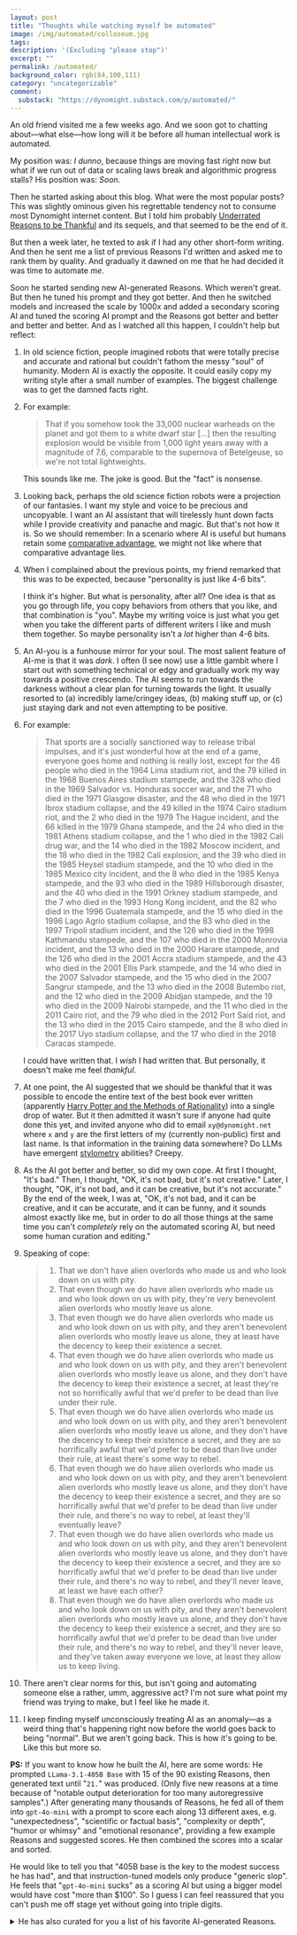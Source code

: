 ```yaml
---
layout: post
title: "Thoughts while watching myself be automated"
image: /img/automated/colloseum.jpg
tags: 
description: '(Excluding "please stop")'
excerpt: ""
permalink: /automated/
background_color: rgb(84,100,111)
category: "uncategorizable"
comment:
  substack: "https://dynomight.substack.com/p/automated/"
---
```


An old friend visited me a few weeks ago. And we soon got to chatting about—what else—how long will it be before all human intellectual work is automated.

My position was: *I dunno*, because things are moving fast right now but what if we run out of data or scaling laws break and algorithmic progress stalls? His position was: *Soon*.

Then he started asking about this blog. What were the most popular posts? This was slightly ominous given his regrettable tendency not to consume most Dynomight internet content. But I told him probably [Underrated Reasons to be Thankful](/thanks) and its sequels, and that seemed to be the end of it. 

But then a week later, he texted to ask if I had any other short-form writing. And then he sent me a list of previous Reasons I'd written and asked me to rank them by quality. And gradually it dawned on me that he had decided it was time to automate *me*.  

Soon he started sending new AI-generated Reasons. Which weren't great. But then he tuned his prompt and they got better. And then he switched models and increased the scale by 1000x and added a secondary scoring AI and tuned the scoring AI prompt and the Reasons got better and better and better and better. And as I watched all this happen, I couldn't help but reflect:  

1. In old science fiction, people imagined robots that were totally precise and accurate and rational but couldn't fathom the messy "soul" of humanity. Modern AI is exactly the opposite. It could easily copy my writing style after a small number of examples. The biggest challenge was to get the damned facts right.
    
2. For example:
    
    > That if you somehow took the 33,000 nuclear warheads on the planet and got them to a white dwarf star [...] then the resulting explosion would be visible from 1,000 light years away with a magnitude of 7.6, comparable to the supernova of Betelgeuse, so we're not total lightweights.  
    
    This sounds like me. The joke is good. But the "fact" is nonsense.  
    
3. Looking back, perhaps the old science fiction robots were a projection of our fantasies. I want my style and voice to be precious and uncopyable. I want an AI assistant that will tirelessly hunt down facts while I provide creativity and panache and magic. But that's not how it is. So we should remember: In a scenario where AI is useful but humans retain some [comparative advantage](/2020/09/11/comparative-advantage-and-when-to-blow-up-your-island/), we might not like where that comparative advantage lies. 
    
4. When I complained about the previous points, my friend remarked that this was to be expected, because "personality is just like 4-6 bits".
    
    I think it's higher. But what is personality, after all? One idea is that as you go through life, you copy behaviors from others that you like, and that combination is "you". Maybe my writing voice is just what you get when you take the different parts of different writers I like and mush them together. So maybe personality isn't a *lot* higher than 4-6 bits.
    
5. An AI-you is a funhouse mirror for your soul. The most salient feature of AI-me is that it was *dark*. I often (I see now) use a little gambit where I start out with something technical or edgy and gradually work my way towards a positive crescendo. The AI seems to run towards the darkness without a clear plan for turning towards the light. It usually resorted to (a) incredibly lame/cringey ideas, (b) making stuff up, or (c) just staying dark and not even attempting to be positive.
    
6. For example:
    
    > That sports are a socially sanctioned way to release tribal impulses, and it's just wonderful how at the end of a game, everyone goes home and nothing is really lost, except for the 46 people who died in the 1964 Lima stadium riot, and the 79 killed in the 1968 Buenos Aires stadium stampede, and the 328 who died in the 1969 Salvador vs. Honduras soccer war, and the 71 who died in the 1971 Glasgow disaster, and the 48 who died in the 1971 Ibrox stadium collapse, and the 49 killed in the 1974 Cairo stadium riot, and the 2 who died in the 1979 The Hague incident, and the 66 killed in the 1979 Ghana stampede, and the 24 who died in the 1981 Athens stadium collapse, and the 1 who died in the 1982 Cali drug war, and the 14 who died in the 1982 Moscow incident, and the 18 who died in the 1982 Cali explosion, and the 39 who died in the 1985 Heysel stadium stampede, and the 10 who died in the 1985 Mexico city incident, and the 8 who died in the 1985 Kenya stampede, and the 93 who died in the 1989 Hillsborough disaster, and the 40 who died in the 1991 Orkney stadium stampede, and the 7 who died in the 1993 Hong Kong incident, and the 82 who died in the 1996 Guatemala stampede, and the 15 who died in the 1996 Lago Agrio stadium collapse, and the 83 who died in the 1997 Tripoli stadium incident, and the 126 who died in the 1998 Kathmandu stampede, and the 107 who died in the 2000 Monrovia incident, and the 13 who died in the 2000 Harare stampede, and the 126 who died in the 2001 Accra stadium stampede, and the 43 who died in the 2001 Ellis Park stampede, and the 14 who died in the 2007 Salvador stampede, and the 15 who died in the 2007 Sangrur stampede, and the 13 who died in the 2008 Butembo riot, and the 12 who died in the 2009 Abidjan stampede, and the 19 who died in the 2009 Nairobi stampede, and the 11 who died in the 2011 Cairo riot, and the 79 who died in the 2012 Port Said riot, and the 13 who died in the 2015 Cairo stampede, and the 8 who died in the 2017 Uyo stadium collapse, and the 17 who died in the 2018 Caracas stampede.  
    
    I could have written that. I *wish* I had written that. But personally, it doesn't make me feel *thankful*.
    
7. At one point, the AI suggested that we should be thankful that it was possible to encode the entire text of the best book ever written (apparently [Harry Potter and the Methods of Rationality](https://hpmor.com/)) into a single drop of water. But it then admitted it wasn't sure if anyone had quite done this yet, and invited anyone who did to email `xy@dynomight.net` where `x` and `y` are the first letters of my (currently non-public) first and last name. Is that information in the training data somewhere? Do LLMs have emergent [stylometry](https://en.wikipedia.org/wiki/Stylometry) abilities? Creepy.

8. As the AI got better and better, so did my own cope. At first I thought, "It's bad." Then, I thought, "OK, it's not bad, but it's not creative." Later, I thought, "OK, it's not bad, and it can be creative, but it's not accurate." By the end of the week, I was at, "OK, it's not bad, and it can be creative, and it can be accurate, and it can be funny, and it sounds almost exactly like me, but in order to do all those things at the same time you can't *completely* rely on the automated scoring AI, but need some human curation and editing."

9. Speaking of cope:
    
    > 1. That we don't have alien overlords who made us and who look down on us with pity.
    > 2. That even though we do have alien overlords who made us and who look down on us with pity, they're very benevolent alien overlords who mostly leave us alone.
    > 3. That even though we do have alien overlords who made us and who look down on us with pity, and they aren't benevolent alien overlords who mostly leave us alone, they at least have the decency to keep their existence a secret.
    > 4. That even though we do have alien overlords who made us and who look down on us with pity, and they aren't benevolent alien overlords who mostly leave us alone, and they don't have the decency to keep their existence a secret, at least they're not so horrifically awful that we'd prefer to be dead than live under their rule.
    > 5. That even though we do have alien overlords who made us and who look down on us with pity, and they aren't benevolent alien overlords who mostly leave us alone, and they don't have the decency to keep their existence a secret, and they are so horrifically awful that we'd prefer to be dead than live under their rule, at least there's some way to rebel.
    > 6. That even though we do have alien overlords who made us and who look down on us with pity, and they aren't benevolent alien overlords who mostly leave us alone, and they don't have the decency to keep their existence a secret, and they are so horrifically awful that we'd prefer to be dead than live under their rule, and there's no way to rebel, at least they'll eventually leave?
    > 7. That even though we do have alien overlords who made us and who look down on us with pity, and they aren't benevolent alien overlords who mostly leave us alone, and they don't have the decency to keep their existence a secret, and they are so horrifically awful that we'd prefer to be dead than live under their rule, and there's no way to rebel, and they'll never leave, at least we have each other?
    > 8. That even though we do have alien overlords who made us and who look down on us with pity, and they aren't benevolent alien overlords who mostly leave us alone, and they don't have the decency to keep their existence a secret, and they are so horrifically awful that we'd prefer to be dead than live under their rule, and there's no way to rebel, and they'll never leave, and they've taken away everyone we love, at least they allow us to keep living.
    
10. There aren't clear norms for this, but isn't going and automating someone else a rather, umm, aggressive act? I'm not sure what point my friend was trying to make, but I feel like he made it.
    
11. I keep finding myself unconsciously treating AI as an anomaly—as a weird thing that's happening right now before the world goes back to being "normal". But we aren't going back. This is how it's going to be. Like this but more so.

**PS:** If you want to know how he built the AI, here are some words: He prompted `LLama-3.1-405B Base` with 15 of the 90 existing Reasons, then generated text until "`21.`" was produced. (Only five new reasons at a time because of "notable output deterioration for too many autoregressive samples".) After generating many thousands of Reasons, he fed all of them into `gpt-4o-mini` with a prompt to score each along 13 different axes, e.g. "unexpectedness", "scientific or factual basis", "complexity or depth", "humor or whimsy" and "emotional resonance", providing a few example Reasons and suggested scores. He then combined the scores into a scalar and sorted.

He would like to tell you that "405B base is the key to the modest success he has had", and that instruction-tuned models only produce "generic slop". He feels that "`gpt-4o-mini` sucks" as a scoring AI but using a bigger model would have cost "more than $100". So I guess I can feel reassured that you can't push me off stage yet without going into triple digits.

<details markdown="1">
<summary>He has also curated for you a list of his favorite AI-generated Reasons.</summary>

> 1. That when you're a Soviet cosmonaut and your spacecraft has run out of fuel and you don't have any parachutes and the battery dies and you're spinning and tumbling and the spacecraft is filling with toxic fumes and you're going to crash into Earth at 4 miles per second and your cabin is about 0.1 meter thick and you're probably going to die, but then you realize that you're too light to be pulled out of orbit by Earth's gravity and you're going to burn up in the atmosphere like a meteor instead, but then you realize that you should be able to use the parachute cords to tie yourself to your seat so the crash doesn't throw you against the wall, and that maybe if you can angle the spacecraft just right you won't burn up, and that the capsule is lined with a thick layer of insulation which might protect you against the fireball, and that you got lucky and the place where you're going to crash is flat and there's a big pile of snow and if you get the angle just right you'll hit the snow first instead of the ground and it will soften the impact, and that when you do finally crash into the Earth after a heartstopping freefall through the atmosphere you black out for a moment but then you come to and you're alive and you kick open the hatch and you're back on Earth and you're alive, and that your name is Vladimir Komarov.
> 2. That we figured out that some animals like to roll around in mud and that other animals don't like mud, which led to the discovery that the mud-loving animals have fewer parasites, which led to the discovery of ivermectin as a treatment for river blindness, and that this makes the world seem like a sort of intelligently-designed puzzle with this delicate, improbable chain of logic where if you follow it all the way to the end you get to save a million people from going blind.
> 3. That we're in a cosmic shooting gallery where an asteroid or comet could hit the Earth at any moment and kill everyone and we've only been aware of this risk for a few decades and we're already building out systems to detect and deflect these objects, and that the dinosaurs were all killed by one of these, perhaps giving us the chance to exist, and that they were beautiful and magnificent, but alas, extinction is part of the process.
> 4. That there are so many crazy things to see in the world, like the Salar de Uyuni salt flats in Bolivia and the Grand Canyon and the view of LA at night from Mulholland Drive and the limestone pillars in Zhangjiajie and the Great Wall and the Great Barrier Reef and the Golden Gate Bridge and the Western Wall and the Northern Lights and the Daintree Rainforest and the Vasa and the Uffizi Gallery and the Rijksmuseum and the Grand Place and the Acropolis and the Great Pyramid and the Banaue Rice Terraces and the Pudong skyline and temples in Luang Prabang and the ruined temples at Angkor and the Victoria Falls and the Big Room in Carlsbad Cavern and the White House and the Freiburg Minster and the St. Stephens Cathedral and the Galápagos Islands and Machu Picchu and the old city of Jerusalem and the glaciers in Alaska and the cemeteries in New Orleans and the caves in Guilin and the Italian side of the Mediterranean Sea and the Amalfi Coast and the favelas in Rio and the night markets in Taipei and the Blue Lagoon and the Matterhorn and the Amish country and the towers of San Gimignano and the redwoods in the Muir Woods and the Fjords of Norway and the Church of the Savior on Spilled Blood and the Pannonhalma Archabbey and the hyenas in Harar and the Roman Colosseum and the parks in Sofia and the coast of Oaxaca and the Valley of the Kings and the city of Barcelona and the Neuschwanstein Castle and the Mount St. Michael's Abbey and the museums of London and the Great Library of Toronto and the mountains of the Yukon and the city of Riga and the old town of Tallinn and the coral reefs in Palau and the cenotes in the Yucatán and the old city of Dubrovnik and the Great Library of Alexandria and the Sistine Chapel, which happens to be in a cool city with 900 churches and 280 fountains, none of which really have anything to do with Thanksgiving, but if I'm going to be thankful I might as well go ahead and be thankful for the whole damn planet.
> 5. That in 1841 a 28-year old art critic in England was annoyed that painters were charged money to exhibit their works, so he raised funds to create a space to let them do it for free, but then he realized why not have other things in the space too like manufactured goods and machines and make it a sort of museum for the whole world, and then he and his buddy Henry Cole came up with the idea to have a Great Exhibition of the Works of Industry of All Nations in a massive pavilion they nicknamed ""the Crystal Palace"" which was an enormous success and led to more exhibitions in Paris, New York, Vienna, etc. and also the creation of the South Kensington Museum which housed items from the exhibit along with the manufacturer's name, address, and price, and later became the Victoria and Albert Museum and the Science Museum and the Natural History Museum, which are still around and gave me and surely millions of others a lot of joy, and they also used profits from the exhibition to buy land in Kensington to create a place to promote understanding of art and science that became the Royal Albert Hall and the Royal College of Art and the Royal College of Music and Imperial College London, the last of which had a library I spent a lot of time in, staring out the window at the Royal Albert Hall, and that man was called Sir Francis Leggatt Chantrey.
> 6. That we can represent almost any number with a finite string of digits that's as long as we need it to be, and we can use this to represent any word with a number, and we can use this to represent any book with a number, and we can use this to represent any video with a number, and we can use this to represent any computer program with a number, and we can use this to represent any python program with a number, and we can use this to represent any python program that prints numbers with a number, and we can use this to represent any python program that prints numbers that have some property with a number, and we can use this to represent any python program that prints numbers that don't have some property with a number, and we can use this to represent any python program that prints numbers that don't have the property of being a python program that prints numbers with a number, and if we run this program, it will either print itself or it won't, and if it doesn't, then it doesn't have the property of being a python program that prints numbers, and if it does, then it doesn't have the property of being a python program that prints numbers that don't have some property, and therefore it's a paradox and things are weird.
> 7. That in the 13th century, Henry III of England had three leopards sent to him for his menagerie in the Tower of London, and these were shipped to him on the royal barge with orders that they should be fed capons, beef, and rabbits, and that later he issued an order for the sheriffs of London and the surrounding counties to provide for the upkeep of his (now six) lions plus a polar bear, who was allowed to swim and hunt for fish in the river Thames, and that he later received a wedding gift of an African elephant, which he placed in a specially built elephant house 12 meters long by 6 meters wide, and that on the way to the Tower of London, the elephant was greeted in the city of Dover by a girl who sang to it in her native tongue, and that the elephant understood her and took bread from her hand, ""gently feeling first her breasts, then her head, as though he was a rational being"", and that it's likely that neither the sheriffs, the barge captain, the elephant, nor the elephant girl had any concept of probability theory or expected utility or the orthogonality thesis, but still they did these things.
> 8. That you can just go out and have a coffee with a friend, which is to say you can blithely handle deadly poison aznd infectious pathogens and molten liquid and astonishingly hot steam without thinking about it and you can afford to pay a total stranger to bring you all these hazards and for some reason you're both confident that the transaction will be carried out without you stealing the coffee or them stealing your money at gunpoint or whatever, a trust that forms the background of like every action in modern society.
> 9. That the soft, rubbery skin of the echidna is covered with hollow, hairlike spines made of keratin and that these spines cover the body and tail, leaving only a small area of the underside and lower legs unspined and that they have no teeth but instead long sticky tongues to collect ants and termites and that they lay eggs but then nurse their young with milk from their pokes but they also have a pouch like marsupials but it's backwards meaning the pouch faces backwards so that they can dig face-first without all the dirt getting in and that they have spurs on their hind legs which may or may not be venomous but they don't defend themselves by rolling into a ball like hedgehogs but instead dig into the ground until only the spines are exposed but they're also good at swimming which is a surprise considering the spines and the diggy paws and the long sticky tongue and that they hibernate by lowering their body temperature to 32°F (0°C) which is the lowest of any mammal but also they do this even when the temperature is warm because they're lazy and there's less food in the summer and that they can live 45 years which is the longest of any Monotreme and that they just had their genome sequenced showing that they are genetic outliers with unusually large brains and a very slow metabolism and that they're extremely cute.
> 10. That we probably live in a time before the invention of the hedonimeter, the hypothetical machine that can record happiness and pleasure in the brain, a machine that could be a powerful tool for good, but which people might also hack to the point of creating a kind of totalizing pleasure addiction that subsumes all other goals and drives all other species extinct and causes civilization to collapse, and also that we have the option of never inventing it.

</details>